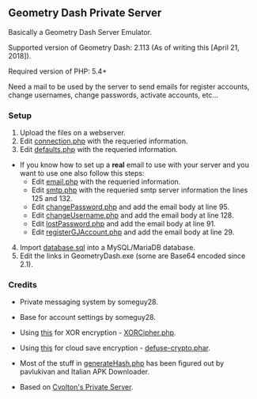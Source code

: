 ## Geometry Dash Private Server
Basically a Geometry Dash Server Emulator.

Supported version of Geometry Dash: 2.113 (As of writing this [April 21, 2018]).

Required version of PHP: 5.4+

Need a mail to be used by the server to send emails for register accounts, change usernames, change passwords, activate accounts, etc...

### Setup
1) Upload the files on a webserver.
2) Edit [connection.php](https://github.com/DonAlex0/GMDPrivateServer/blob/master/config/connection.php) with the requeried information.
3) Edit [defaults.php](https://github.com/DonAlex0/GMDPrivateServer/blob/master/config/defaults.php) with the requeried information.
* If you know how to set up a **real** email to use with your server and you want to use one also follow this steps:
    * Edit [email.php](https://github.com/DonAlex0/GMDPrivateServer/blob/master/config/email.php) with the requeried information.
    * Edit [smtp.php](https://github.com/DonAlex0/GMDPrivateServer/blob/master/accounts/Mail/Mail/Mail/smtp.php) with the requeried smtp server information the lines 125 and 132.
    * Edit [changePassword.php](https://github.com/DonAlex0/GMDPrivateServer/blob/master/dashboard/account/changePassword.php) and add the email body at line 95.
    * Edit [changeUsername.php](https://github.com/DonAlex0/GMDPrivateServer/blob/master/dashboard/account/changeUsername.php) and add the email body at line 128.
    * Edit [lostPassword.php](https://github.com/DonAlex0/GMDPrivateServer/blob/master/dashboard/account/lostPassword.php) and add the email body at line 91.
    * Edit [registerGJAccount.php](https://github.com/DonAlex0/GMDPrivateServer/blob/master/accounts/registerGJAccount.php) and add the email body at line 29.
4) Import [database.sql](https://github.com/DonAlex0/GMDPrivateServer/blob/master/database.sql) into a MySQL/MariaDB database.
5) Edit the links in GeometryDash.exe (some are Base64 encoded since 2.1).

### Credits
* Private messaging system by someguy28.

* Base for account settings by someguy28.

* Using [this](https://github.com/sathoro/php-xor-cipher) for XOR encryption - [XORCipher.php](incl/lib/XORCipher.php).

* Using [this](https://github.com/defuse/php-encryption) for cloud save encryption - [defuse-crypto.phar](incl/lib/defuse-crypto.phar).

* Most of the stuff in [generateHash.php](https://github.com/DonAlex0/GMDPrivateServer/blob/master/incl/lib/generateHash.php) has been figured out by pavlukivan and Italian APK Downloader.

* Based on [Cvolton's Private Server](https://github.com/Cvolton/GMDprivateServer).